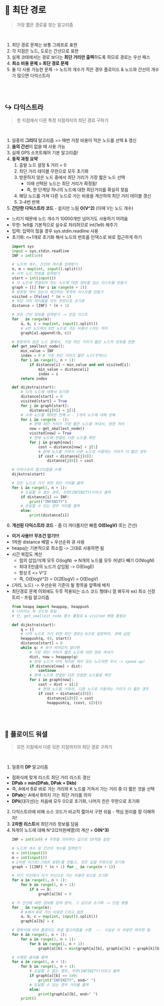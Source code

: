 # 🧭 최단 경로
> 가장 짧은 경로를 찾는 알고리즘

<br>

1. 최단 경로 문제는 보통 그래프로 표현
2. 각 지점은 노드, 도로는 간선으로 표현
3. 실제 코테에서는 경로 보다는 **최단 거리만 출력**하도록 하므로 경로는 우선 패스
4. **최소 비용 문제 = 최단 경로 문제**
5. 둘 다 사용 가능한 문제 -> 노드의 개수가 적은 경우 플로이드 & 노드와 간선의 개수가 많으면 다익스트라

<br><br>

## ↪️ 다익스트라
> 한 지점에서 다른 특정 지점까지의 최단 경로 구하기

<br>

1. 일종의 **그리디** 알고리즘 => 매번 가장 비용이 적은 노드를 선택 & 갱신
2. **음의 간선**이 없을 때 사용 가능
3. 실제 GPS 소프트웨어 기본 알고리즘!
4. **동작 과정 요약**
    1. 출발 노드 설정 & 거리 = 0
    2. 최단 거리 테이블 무한으로 모두 초기화 
    3. 방문하지 않은 노드 중에서 최단 거리가 가장 짧은 노드 선택
        - 이때 선택된 노드는 최단 거리가 확정됨!
        - 즉, 한 단계당 하나의 노드에 대한 최단거리를 확실히 찾음
    4. 해당 노드를 거쳐 다른 노드로 가는 비용을 계산하여 최단 거리 테이블 갱신
    5. 3-4번 반복
5. **간단한 다익스트라 코드** - 쉽지만 느림 **O(V^2)** (이때 V는 노드 개수)
- 느리기 때문에 노드 개수가 10000개만 넘어가도 사용하기 어려움
- 무한: 1e9를 기본적으로 실수로 처리하므로 int(1e9) 해주기
- 입력: 입력이 많을 경우 sys.stdin.readline 사용
- 초기화: n+1개로 초기화 해서 노드의 번호를 인덱스로 바로 접근하게 하기
    ```python
    import sys
    input = sys.stdin.readline
    INF = int(1e9) 

    # 노드의 개수, 간선의 개수를 입력받기
    n, m = map(int, input().split())
    # 시작 노드 번호를 입력받기
    start = int(input())
    # 각 노드에 연결되어 있는 노드에 대한 정보를 담는 리스트를 만들기
    graph = [[] for i in range(n + 1)]
    # 방문한 적이 있는지 체크하는 목적의 리스트를 만들기
    visited = [False] * (n + 1)
    # 최단 거리 테이블을 모두 무한으로 초기화
    distance = [INF] * (n + 1)

    # 모든 간선 정보를 입력받기 -> 인접 리스트
    for _ in range(m):
        a, b, c = map(int, input().split())
        # a번 노드에서 b번 노드로 가는 비용이 c라는 의미
        graph[a].append((b, c))

    # 방문하지 않은 노드 중에서, 가장 최단 거리가 짧은 노드의 번호를 반환
    def get_smallest_node():
        min_value = INF
        index = 0 # 가장 최단 거리가 짧은 노드(인덱스)
        for i in range(1, n + 1):
            if distance[i] < min_value and not visited[i]:
                min_value = distance[i]
                index = i
        return index

    def dijkstra(start):
        # 시작 노드에 대해서 초기화
        distance[start] = 0
        visited[start] = True
        for j in graph[start]:
            distance[j[0]] = j[1]
        # 시작 노드를 제외한 전체 n - 1개의 노드에 대해 반복
        for i in range(n - 1):
            # 현재 최단 거리가 가장 짧은 노드를 꺼내서, 방문 처리
            now = get_smallest_node()
            visited[now] = True
            # 현재 노드와 연결된 다른 노드를 확인
            for j in graph[now]:
                cost = distance[now] + j[1]
                # 현재 노드를 거쳐서 다른 노드로 이동하는 거리가 더 짧은 경우
                if cost < distance[j[0]]:
                    distance[j[0]] = cost

    # 다익스트라 알고리즘을 수행
    dijkstra(start)

    # 모든 노드로 가기 위한 최단 거리를 출력
    for i in range(1, n + 1):
        # 도달할 수 없는 경우, 무한(INFINITY)이라고 출력
        if distance[i] == INF:
            print("INFINITY")
        # 도달할 수 있는 경우 거리를 출력
        else:
            print(distance[i])
    ```
6. **개선된 다익스트라 코드** - 좀 더 까다롭지만 빠름 **O(ElogV)** (E는 간선)
- **이거 사용!!! 무조건 암기!!!**
- 1차원 distance 배열 + 우선순위 큐 사용
- heapq는 기본적으로 최소힙 -> 그대로 사용하면 됨
- 시간 복잡도 계산
    - 힙의 삽입/삭제 모두 O(logN) -> N개의 노드를 모두 꺼냈다 빼기 O(NlogN)
    - 최대 E만큼의 노드가 삽입됨 -> O(ElogE)
    - 항상 E <= V^2 
    - 즉, O(ElogV^2) = O(2ElogV) = O(ElogV)
- (거리, 노드) -> 우선순위 기준이 될 항목을 앞쪽에 배치
- 최단경로 문제 이외에도 두루 적용되는 소스 코드 형태니 잘 봐두자 ex) 최소 신장 트리 - 프림 알고리즘
    ```python
    from heapq import heappop, heappush
    # 나머지는 위 코드와 동일 
    # 단, get_smallest_node 함수 불필요 & visited 배열 불필요

    def dijkstra(start):
        q = []
        # 시작 노드로 가기 위한 최단 경로는 0으로 설정하여, 큐에 삽입
        heappush(q, (0, start))
        distance[start] = 0
        while q: # 큐가 비어있지 않다면
            # 가장 최단 거리가 짧은 노드에 대한 정보 꺼내기
            dist, now = heappop(q)
            # 현재 노드가 이미 처리된 적이 있는 노드라면 무시 -> speed up!
            if distance[now] < dist:
                continue
            # 현재 노드와 연결된 다른 인접한 노드들을 확인
            for i in graph[now]:
                cost = dist + i[1]
                # 현재 노드를 거쳐서, 다른 노드로 이동하는 거리가 더 짧은 경우
                if cost < distance[i[0]]:
                    distance[i[0]] = cost
                    heappush(q, (cost, i[0]))
    ```

<br><br>

## 🔀 플로이드 워셜
> 모든 지점에서 다른 모든 지점까지의 최단 경로 구하기

<br>

1. 일종의 **DP** 알고리즘 
- 점화식에 맞게 리스트 최단 거리 리스트 갱신
- **DPab = min(DPab, DPak + Dkb)**
- 즉, A에서 B로 바로 가는 거리와 K 노드를 거쳐서 가는 거리 중 더 짧은 것을 선택
- **DPab**는 A에서 B까지 가는 최단 거리를 의미
- **DPii**(대각선)는 처음에 모두 0으로 초기화, 나머지 칸은 무한으로 초기화
2. 다익스트라에 비해 소스 코드가 비교적 짧아서 구현 쉬움 - 핵심 원리를 잘 이해하자!
3. **2차원 리스트**에 최단거리 정보를 담음
4. N개의 노드에 대해 N^2(2차원배열)의 계산 = **O(N^3)**
    ```python
    INF = int(1e9) # 무한을 의미하는 값으로 10억을 설정

    # 노드의 개수 및 간선의 개수를 입력받기
    n = int(input())
    m = int(input())
    # 2차원 리스트(그래프 표현)를 만들고, 모든 값을 무한으로 초기화
    graph = [[INF] * (n + 1) for _ in range(n + 1)]

    # 자기 자신에서 자기 자신으로 가는 비용은 0으로 초기화 
    for a in range(1, n + 1):
        for b in range(1, n + 1):
            if a == b:
                graph[a][b] = 0

    # 각 간선에 대한 정보를 입력 받아, 그 값으로 초기화 -> 인접 행렬
    for _ in range(m):
        # A에서 B로 가는 비용은 C라고 설정
        a, b, c = map(int, input().split())
        graph[a][b] = c

    # 점화식에 따라 플로이드 워셜 알고리즘을 수행  --- 사실상 이 부분만 외우면 됨
    for k in range(1, n + 1):
        for a in range(1, n + 1):
            for b in range(1, n + 1):
                graph[a][b] = min(graph[a][b], graph[a][k] + graph[k][b])

    # 수행된 결과를 출력
    for a in range(1, n + 1):
        for b in range(1, n + 1):
            # 도달할 수 없는 경우, 무한(INFINITY)이라고 출력
            if graph[a][b] == 1e9:
                print("INFINITY", end=" ")
            # 도달할 수 있는 경우 거리를 출력
            else:
                print(graph[a][b], end=" ")
        print()
    ```